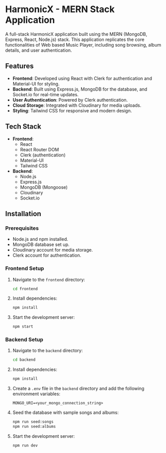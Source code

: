 # HarmonicX - MERN Stack Application

A full-stack HarmonicX application built using the MERN (MongoDB, Express, React, Node.js) stack. This application replicates the core functionalities of Web based Music Player, including song browsing, album details, and user authentication.

## Features

- **Frontend**: Developed using React with Clerk for authentication and Material-UI for styling.
- **Backend**: Built using Express.js, MongoDB for the database, and Socket.io for real-time updates.
- **User Authentication**: Powered by Clerk authentication.
- **Cloud Storage**: Integrated with Cloudinary for media uploads.
- **Styling**: Tailwind CSS for responsive and modern design.

## Tech Stack

- **Frontend**:
  - React
  - React Router DOM
  - Clerk (authentication)
  - Material-UI
  - Tailwind CSS
- **Backend**:
  - Node.js
  - Express.js
  - MongoDB (Mongoose)
  - Cloudinary
  - Socket.io

## Installation

### Prerequisites

- Node.js and npm installed.
- MongoDB database set up.
- Cloudinary account for media storage.
- Clerk account for authentication.

### Frontend Setup

1. Navigate to the `frontend` directory:

   ```bash
   cd frontend
   ```

2. Install dependencies:

   ```bash
   npm install
   ```

3. Start the development server:

   ```bash
   npm start
   ```

### Backend Setup

1. Navigate to the `backend` directory:

   ```bash
   cd backend
   ```

2. Install dependencies:

   ```bash
   npm install
   ```

3. Create a `.env` file in the `backend` directory and add the following environment variables:

   ```env
   MONGO_URI=<your_mongo_connection_string>
   ```

4. Seed the database with sample songs and albums:

   ```bash
   npm run seed:songs
   npm run seed:albums
   ```

5. Start the development server:

   ```bash
   npm run dev
   ```

